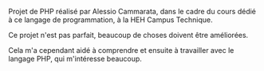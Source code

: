 Projet de PHP réalisé par Alessio Cammarata,
dans le cadre du cours dédié à ce langage de programmation, à la HEH Campus Technique.

Ce projet n'est pas parfait, beaucoup de choses doivent être améliorées.

Cela m'a cependant aidé à comprendre et ensuite à travailler avec le langage PHP, qui m'intéresse beaucoup.
